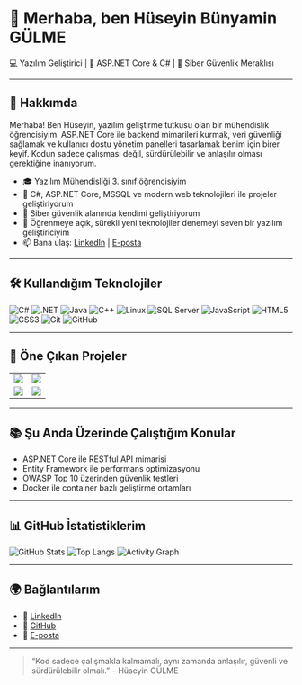 # 👋 Merhaba, ben Hüseyin Bünyamin GÜLME

💻 Yazılım Geliştirici | 🚀 ASP.NET Core & C# | 🔐 Siber Güvenlik Meraklısı  

---

## 🚀 Hakkımda

Merhaba! Ben Hüseyin, yazılım geliştirme tutkusu olan bir mühendislik öğrencisiyim. ASP.NET Core ile backend mimarileri kurmak, veri güvenliği sağlamak ve kullanıcı dostu yönetim panelleri tasarlamak benim için birer keyif. Kodun sadece çalışması değil, sürdürülebilir ve anlaşılır olması gerektiğine inanıyorum.

- 🎓 Yazılım Mühendisliği 3. sınıf öğrencisiyim  
- 💼 C#, ASP.NET Core, MSSQL ve modern web teknolojileri ile projeler geliştiriyorum  
- 🔐 Siber güvenlik alanında kendimi geliştiriyorum  
- 🌱 Öğrenmeye açık, sürekli yeni teknolojiler denemeyi seven bir yazılım geliştiriciyim  
- 📫 Bana ulaş: [LinkedIn](https://www.linkedin.com/in/h%C3%BCseyin-g%C3%BClme/) | [E-posta](mailto:huseyin.glm.22@gmail.com)

---

## 🛠️ Kullandığım Teknolojiler

![C#](https://img.shields.io/badge/C%23-%23239120.svg?&style=for-the-badge&logo=c-sharp&logoColor=white)
![.NET](https://img.shields.io/badge/.NET-512BD4?style=for-the-badge&logo=dotnet&logoColor=white)
![Java](https://img.shields.io/badge/Java-007396?style=for-the-badge&logo=java&logoColor=white)
![C++](https://img.shields.io/badge/C++-00599C?style=for-the-badge&logo=c%2B%2B&logoColor=white)
![Linux](https://img.shields.io/badge/Linux-FCC624?style=for-the-badge&logo=linux&logoColor=black)
![SQL Server](https://img.shields.io/badge/SQL%20Server-CC2927?style=for-the-badge&logo=microsoft-sql-server&logoColor=white)
![JavaScript](https://img.shields.io/badge/JavaScript-%23F7DF1E.svg?&style=for-the-badge&logo=javascript&logoColor=black)
![HTML5](https://img.shields.io/badge/HTML5-E34F26?style=for-the-badge&logo=html5&logoColor=white)
![CSS3](https://img.shields.io/badge/CSS3-1572B6?style=for-the-badge&logo=css3&logoColor=white)
![Git](https://img.shields.io/badge/Git-F05032?style=for-the-badge&logo=git&logoColor=white)
![GitHub](https://img.shields.io/badge/GitHub-181717?style=for-the-badge&logo=github&logoColor=white)

---

## 📌 Öne Çıkan Projeler

<table>
  <tr>
    <td><a href="https://github.com/huseyingulme/MasrafTakipSistemi"><img src="https://github-readme-stats.vercel.app/api/pin/?username=huseyingulme&repo=MasrafTakipSistemi&theme=radical"></a></td>
    <td><a href="https://github.com/huseyingulme/ETicaretProjesi"><img src="https://github-readme-stats.vercel.app/api/pin/?username=huseyingulme&repo=ETicaretProjesi&theme=radical"></a></td>
  </tr>
  <tr>
    <td><a href="https://github.com/huseyingulme/mvcproje"><img src="https://github-readme-stats.vercel.app/api/pin/?username=huseyingulme&repo=mvcproje&theme=radical"></a></td>
    <td><a href="https://github.com/huseyingulme/BilgiYonetimSistemi"><img src="https://github-readme-stats.vercel.app/api/pin/?username=huseyingulme&repo=BilgiYonetimSistemi&theme=radical"></a></td>
  </tr>
</table>

---

## 📚 Şu Anda Üzerinde Çalıştığım Konular

- ASP.NET Core ile RESTful API mimarisi  
- Entity Framework ile performans optimizasyonu  
- OWASP Top 10 üzerinden güvenlik testleri  
- Docker ile container bazlı geliştirme ortamları  

---

## 📊 GitHub İstatistiklerim

![GitHub Stats](https://github-readme-stats.vercel.app/api?username=huseyingulme&show_icons=true&theme=radical)
![Top Langs](https://github-readme-stats.vercel.app/api/top-langs/?username=huseyingulme&layout=compact&theme=radical)
![Activity Graph](https://github-readme-activity-graph.cyclic.app/graph?username=huseyingulme&theme=radical)

---

## 🌍 Bağlantılarım

- 🔗 [LinkedIn](https://www.linkedin.com/in/h%C3%BCseyin-g%C3%BClme/)  
- 🔗 [GitHub](https://github.com/huseyingulme)  
- 📧 [E-posta](mailto:huseyin.glm.22@gmail.com)

---

> “Kod sadece çalışmakla kalmamalı, aynı zamanda anlaşılır, güvenli ve sürdürülebilir olmalı.” – Hüseyin GÜLME
